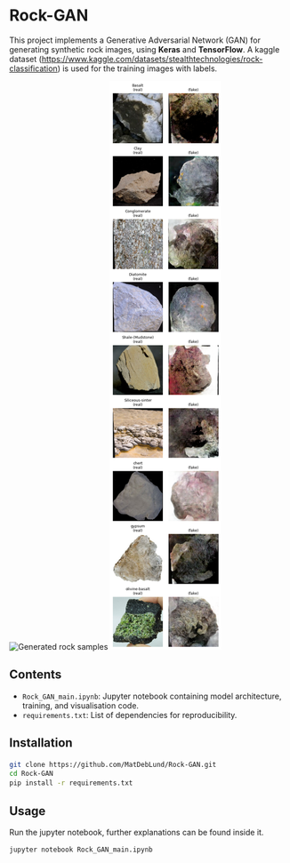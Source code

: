 # Rock-GAN

This project implements a Generative Adversarial Network (GAN) for generating synthetic rock images, using **Keras** and **TensorFlow**. A kaggle dataset (https://www.kaggle.com/datasets/stealthtechnologies/rock-classification) is used for the training images with labels.

![Generated rock samples](figs/diatomite_training.gif)
![Real and fake samples](figs/real_fake.png)
## Contents
- `Rock_GAN_main.ipynb`: Jupyter notebook containing model architecture, training, and visualisation code.
- `requirements.txt`: List of dependencies for reproducibility.

## Installation
```bash
git clone https://github.com/MatDebLund/Rock-GAN.git
cd Rock-GAN
pip install -r requirements.txt
```
## Usage

Run the jupyter notebook, further explanations can be found inside it.
```bash
jupyter notebook Rock_GAN_main.ipynb
```
